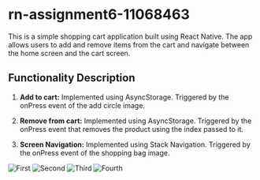 # rn-assignment6-11068463
This is a simple shopping cart application built using React Native. The app allows users to add and remove items from the cart and navigate between the home screen and the cart screen.

## Functionality Description

1. **Add to cart:** Implemented using AsyncStorage. Triggered by the onPress event of the add circle image.

2. **Remove from cart:**  Implemented using AsyncStorage. Triggered by the onPress event that removes the product using the index passed to it.

3. **Screen Navigation:** Implemented using Stack Navigation. Triggered by the onPress event of the shopping bag image.


![First](./OpenFashion/assets/11.jpg)
![Second](./OpenFashion/assets/12.jpg)
![Third](./OpenFashion/assets/13.jpg)
![Fourth](./OpenFashion/assets/14.jpg)
